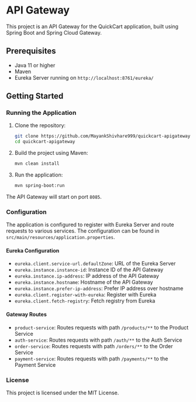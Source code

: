 # API Gateway

This project is an API Gateway for the QuickCart application, built using Spring Boot and Spring Cloud Gateway.

## Prerequisites

- Java 11 or higher
- Maven
- Eureka Server running on `http://localhost:8761/eureka/`

## Getting Started

### Running the Application

1. Clone the repository:
    ```sh
    git clone https://github.com/MayankShivhare999/quickcart-apigateway.git
    cd quickcart-apigateway
    ```

2. Build the project using Maven:
    ```sh
    mvn clean install
    ```

3. Run the application:
    ```sh
    mvn spring-boot:run
    ```

The API Gateway will start on port `8085`.

### Configuration

The application is configured to register with Eureka Server and route requests to various services. The configuration can be found in `src/main/resources/application.properties`.

#### Eureka Configuration

- `eureka.client.service-url.defaultZone`: URL of the Eureka Server
- `eureka.instance.instance-id`: Instance ID of the API Gateway
- `eureka.instance.ip-address`: IP address of the API Gateway
- `eureka.instance.hostname`: Hostname of the API Gateway
- `eureka.instance.prefer-ip-address`: Prefer IP address over hostname
- `eureka.client.register-with-eureka`: Register with Eureka
- `eureka.client.fetch-registry`: Fetch registry from Eureka

#### Gateway Routes

- `product-service`: Routes requests with path `/products/**` to the Product Service
- `auth-service`: Routes requests with path `/auth/**` to the Auth Service
- `order-service`: Routes requests with path `/orders/**` to the Order Service
- `payment-service`: Routes requests with path `/payments/**` to the Payment Service

### License

This project is licensed under the MIT License.